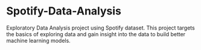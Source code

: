 # Spotify-Data-Analysis
Exploratory Data Analysis project using Spotify dataset. This project targets the basics of exploring data and gain insight into the data to build better machine learning models.

